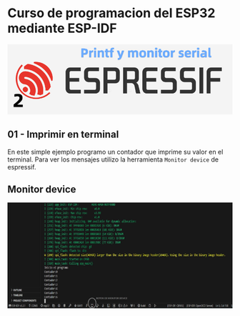 # Curso de programacion del ESP32 mediante ESP-IDF
<img src="./imgs/yt-02.png">

## 01 - Imprimir en terminal
En este simple ejemplo  programo un contador que imprime su valor en el terminal. Para ver los mensajes utilizo la herramienta `Monitor device` de espressif.

## Monitor device

<img src="./imgs/monitor_device.jpg">



